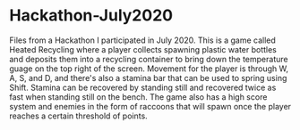 # Hackathon-July2020
Files from a Hackathon I participated in July 2020. This is a game called Heated Recycling where a player collects spawning plastic water bottles and deposits them into a recycling container to bring down the temperature guage on the top right of the screen. Movement for the player is through W, A, S, and D, and there's also a stamina bar that can be used to spring using Shift. Stamina can be recovered by standing still and recovered twice as fast when standing still on the bench. The game also has a high score system and enemies in the form of raccoons that will spawn once the player reaches a certain threshold of points.
